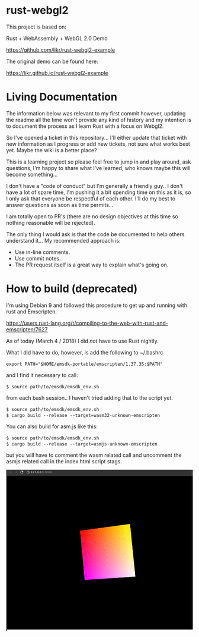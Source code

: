 # rust-webgl2

This project is based on:

Rust + WebAssembly + WebGL 2.0 Demo

https://github.com/likr/rust-webgl2-example

The original demo can be found here:

https://likr.github.io/rust-webgl2-example

# Living Documentation
The information below was relevant to my first commit however, updating the
readme all the time won't provide any kind of history and my intention is to
document the process as I learn Rust with a focus on Webgl2.

So I've opened a ticket in this repository... I'll either update that ticket with new information
as I progress or add new tickets, not sure what works best yet.  Maybe the wiki is a better place?

This is a learning project so please feel free to jump in and play around, ask questions,
I'm happy to share what I've learned, who knows maybe this will become something... 

I don't have a "code of conduct" but I'm generally a friendly guy.. I don't have a lot of spare time, I'm
pushing it a bit spending time on this as it is, so I only ask that everyone be respectful of each other.  I'll
do my best to answer questions as soon as time permits...

I am totally open to PR's (there are no design objectives at this time so nothing reasonable will be rejected).  

The only thing I would ask is that the code be documented to help others understand it... My recommended approach is:

- Use in-line comments.
- Use commit notes.
- The PR request itself is a great way to explain what's going on.

# How to build (deprecated)
I'm using Debian 9 and followed this procedure to get up and running with
rust and Emscripten.  

https://users.rust-lang.org/t/compiling-to-the-web-with-rust-and-emscripten/7627

As of today (March 4 / 2018) I did _not_ have to use Rust nightly.

What I did have to do, however, is add the following to ~/.bashrc

```console
export PATH="$HOME/emsdk-portable/emscripten/1.37.35:$PATH"
```

and I find it necessary to call:
```console
$ source path/to/emsdk/emsdk_env.sh
```
from each bash session.. I haven't tried adding that to the script yet.

```console
$ source path/to/emsdk/emsdk_env.sh
$ cargo build --release --target=wasm32-unknown-emscripten
```

You can also build for asm.js like this:

```console
$ source path/to/emsdk/emsdk_env.sh
$ cargo build --release --target=asmjs-unknown-emscripten
```

but you will have to comment the wasm related call and uncomment the asmjs related call in
the index.html script stags.

![alt text](./images/cube.gif "Rotating Cube")


